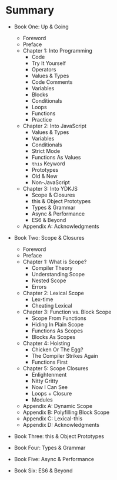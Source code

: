 # Summary

* Book One: Up & Going
  * Foreword
  * Preface
  * Chapter 1: Into Programming
      * Code
      * Try It Yourself
      * Operators
      * Values & Types
      * Code Comments
      * Variables
      * Blocks
      * Conditionals
      * Loops
      * Functions
      * Practice
  * Chapter 2: Into JavaScript
      * Values & Types
      * Variables
      * Conditionals
      * Strict Mode
      * Functions As Values
      * `this` Keyword
      * Prototypes
      * Old & New
      * Non-JavaScript
  * Chapter 3: Into YDKJS
      * Scope & Closures
      * this & Object Prototypes
      * Types & Grammar
      * Async & Performance
      * ES6 & Beyond
  * Appendix A: Acknowledgments

* Book Two: Scope & Closures
  * Foreword
  * Preface
  * Chapter 1: What is Scope?
      * Compiler Theory
      * Understanding Scope
      * Nested Scope
      * Errors
  * Chapter 2: Lexical Scope
      * Lex-time
      * Cheating Lexical
  * Chapter 3: Function vs. Block Scope
      * Scope From Functions
      * Hiding In Plain Scope
      * Functions As Scopes
      * Blocks As Scopes
  * Chapter 4: Hoisting
      * Chicken Or The Egg?
      * The Compiler Strikes Again
      * Functions First
  * Chapter 5: Scope Closures
      * Enlightenment
      * Nitty Gritty
      * Now I Can See
      * Loops + Closure
      * Modules
  * Appendix A: Dynamic Scope
  * Appendix B: Polyfilling Block Scope
  * Appendix C: Lexical-this
  * Appendix D: Acknowledgments
 
* Book Three: this & Object Prototypes
* Book Four: Types & Grammar
* Book Five: Async & Performance
* Book Six: ES6 & Beyond
